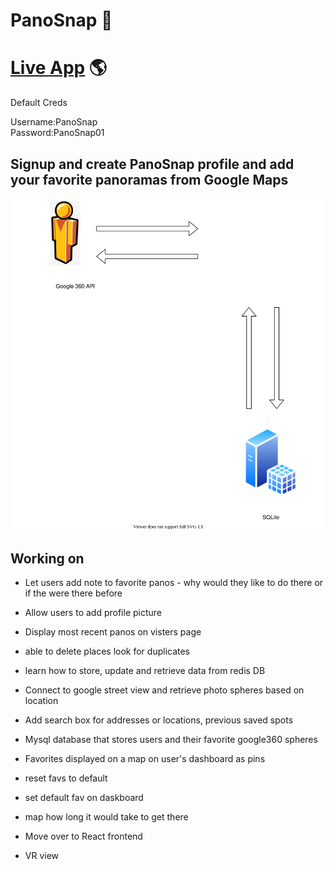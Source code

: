 
# PanoSnap 📸

# [Live App](https://panosnap.herokuapp.com/) 🌎

Default Creds 

Username:PanoSnap \
Password:PanoSnap01

## Signup and create PanoSnap profile and add your favorite panoramas from Google Maps
![](layout.svg)

## Working on 

- Let users add note to favorite panos - why would they like to do there or if the were there before
- Allow users to add profile picture
- Display most recent panos on visters page
- able to delete places look for duplicates
- learn how to store, update and retrieve data from redis DB
- Connect to google street view and retrieve photo spheres based on location
- Add search box for addresses or locations, previous saved spots
- Mysql database that stores users and their favorite google360 spheres
- Favorites displayed on a map on user's dashboard as pins
- reset favs to default
- set default fav on daskboard
- map how long it would take to get there

- Move over to React frontend
- VR view